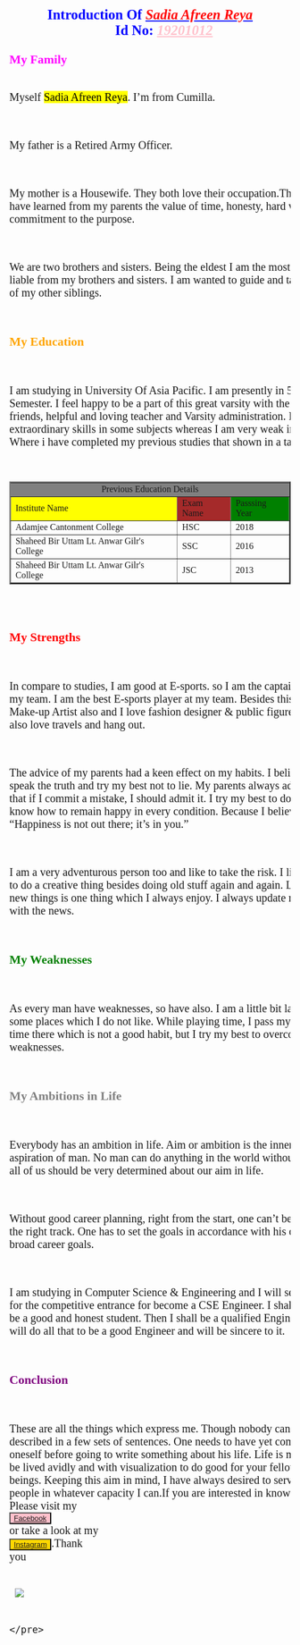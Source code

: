 <!About Myself html>
<html>
<head>
	<title>Introduction Of Sadia Afreen Reya</title>
</head>
<body>
	<pre style="color:blue; text-align: center; font-size: 25px;font-family: times new roman"><b>Introduction Of <u><i style="color: red">Sadia Afreen Reya</i></u></b>
		<b>Id No: <i><u style="color:pink">19201012</u></i></b></pre>
<pre style="font-size: 20px;font-family: Times new roman">
<b style="color: magenta;font-size: 22px">My Family</b>

Myself <mark>Sadia Afreen Reya</mark>. I’m from Cumilla. 

My father is a Retired Army Officer.

My mother is a Housewife. They both love their occupation.That's I have learned from my parents the value of time, honesty, hard 
work and commitment to the purpose.

We are two brothers and sisters. Being the eldest I am the most liable from my brothers and sisters. I am wanted to guide and take care of my other siblings.

<b style="color: orange;font-size: 22px">My Education</b>

I am studying in University Of Asia Pacific. I am presently in 5th Semester. I feel happy to be a part of this great varsity with the good friends, helpful and 
loving teacher and Varsity administration. I have extraordinary skills in some subjects whereas I am very weak in the few.
Where i have completed my previous studies that shown in a table.
<table border="2px">
	<tr style="background-color: grey">
		<td colspan="3" style="text-align: center;">Previous Education Details</td>
	</tr>
	<tr>
		<td style="background-color: yellow">Institute Name</td>
		<td style="background-color: brown">Exam Name</td>
		<td style="background-color: green">Passsing Year</td>
	</tr>
	<tr>
		<td>Adamjee Cantonment College</td>
		<td>HSC</td>
		<td>2018</td>
	</tr>
	<tr>
		<td>Shaheed Bir Uttam Lt. Anwar Gilr's College</td>
		<td>SSC</td>
		<td>2016</td>
	</tr>
	<tr>
		<td>Shaheed Bir Uttam Lt. Anwar Gilr's College</td>
		<td>JSC</td>
		<td>2013</td>
	</tr>
</table>

<b style="color: red;font-size: 22px">My Strengths</b>

In compare to studies, I am good at E-sports. so I am the captain of my team. I am the best E-sports player at my team. Besides this, I am a Make-up Artist 
also and I love fashion designer & public figure.I also love travels and hang out.

The advice of my parents had a keen effect on my habits. I believe to speak the truth and try my best not to lie. My parents always advised me that if I 
commit a mistake, I should admit it. I try my best to do so. I know how to remain happy in every condition. 
Because I believe that: “Happiness is not out there; it’s in you.”

I am a very adventurous person too and like to take the risk. I like to do a creative thing besides doing old stuff again and again. Learning new 
things is one thing which I always enjoy. I always update myself with the news.

<b style="color: green;font-size: 22px">My Weaknesses</b>

As every man have weaknesses, so have also. I am a little bit lazy at some places 
which I do not like. While playing time, I pass my lot of time there which is not a good habit, but I try my best to overcome my weaknesses.

<b style="color: grey;font-size: 22px">My Ambitions in Life</b>

Everybody has an ambition in life. Aim or ambition is the inner aspiration of man. No man can do anything in the world without aim. So, all of us should 
be very determined about our aim in life.

Without good career planning, right from the start, one can’t be on the right track. One has to set the goals in accordance with his or her broad career goals.

I am studying in Computer Science & Engineering and I will seat for the competitive entrance for become a CSE Engineer. I shall try to be a good and 
honest student. Then I shall be a qualified Engineer. I will do all that to be a good Engineer and will be sincere to it.

<b style="color: purple;font-size: 22px">Conclusion</b>

These are all the things which express me. Though nobody can be described in a few sets of sentences. One needs to have yet command of oneself before 
going to write something about his life. Life is meant to be lived avidly and with visualization to do good for your fellow beings. Keeping this aim in mind,
 I have always desired to serve my people in whatever capacity I can.If you are interested in knowing more, Please visit  my <button style="background-color: pink"><a href="https://www.facebook.com/Arfeen.Rhea" target="_blank">Facebook</a></button> or take a look at 
 my <del><button style="background-color: gold"><a href="https://instagram.com/eshikaa_rhea?utm_medium=copy_link" target="_blank">Instagram</a></button></del>.Thank you
 


  <img src="Sadia.jpg">

		
	</pre> 

</body>
</html>
